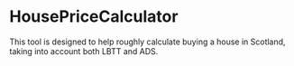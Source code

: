 # HousePriceCalculator
This tool is designed to help roughly calculate buying a house in Scotland, taking into account both LBTT and ADS.

